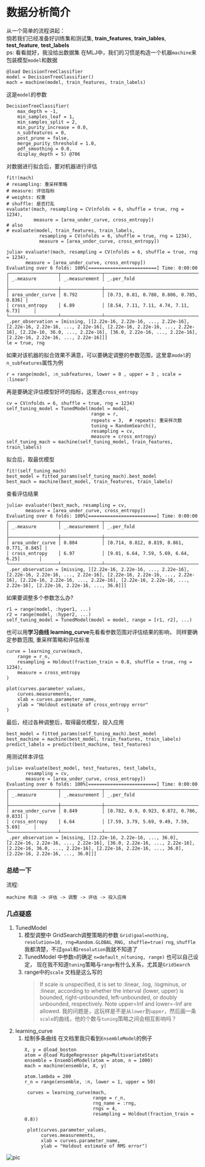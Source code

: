 # 数据分析简介
从一个简单的流程讲起：\
倘若我们已经准备好训练集和测试集, **train_features**, **train_lables**, **test_feature**, **test_labels**  
ps: 看看就好，我没给出数据集
在MLJ中，我们的习惯是构造一个机器`machine`来包装模型`model`和数据
```julia-repl
@load DecisionTreeClassifier
model = DecisionTreeClassifier()
mach = machine(model, train_features, train_labels)
```

这是`model`的参数
```julia-repl
DecisionTreeClassifier(
    max_depth = -1,
    min_samples_leaf = 1,
    min_samples_split = 2,
    min_purity_increase = 0.0,
    n_subfeatures = 0,
    post_prune = false,
    merge_purity_threshold = 1.0,
    pdf_smoothing = 0.0,
    display_depth = 5) @706
```

对数据进行拟合后，要对机器进行评估
```julia-repl
fit!(mach)
# resampling: 重采样策略
# measure: 评估指标
# weights: 权重
# shuffle: 是否打乱
evaluate!(mach, resampling = CV(nfolds = 6, shuffle = true, rng = 1234),
          measure = [area_under_curve, cross_entropy])
# also 
# evaluate(model, train_features, train_labels,
            resampling = CV(nfolds = 6, shuffle = true, rng = 1234),
			measure = [area_under_curve, cross_entropy])

```

```julia-repl
julia> evaluate!(mach, resampling = CV(nfolds = 6, shuffle = true, rng = 1234),
       measure = [area_under_curve, cross_entropy])
Evaluating over 6 folds: 100%[=========================] Time: 0:00:00
┌──────────────────┬───────────────┬──────────────────────────────────────────┐
│ _.measure        │ _.measurement │ _.per_fold                               │
├──────────────────┼───────────────┼──────────────────────────────────────────┤
│ area_under_curve │ 0.792         │ [0.73, 0.81, 0.788, 0.806, 0.785, 0.836] │
│ cross_entropy    │ 6.89          │ [8.54, 7.11, 7.11, 4.74, 7.11, 6.73]     │
└──────────────────┴───────────────┴──────────────────────────────────────────┘
_.per_observation = [missing, [[2.22e-16, 2.22e-16, ..., 2.22e-16], [2.22e-16, 2.22e-16, ..., 2.22e-16], [2.22e-16, 2.22e-16, ..., 2.22e-16], [2.22e-16, 36.0, ..., 2.22e-16], [36.0, 2.22e-16, ..., 2.22e-16], [2.22e-16, 2.22e-16, ..., 2.22e-16]]]
le = true, rng
```

如果对该机器的拟合效果不满意，可以要确定调整的参数范围，这里拿`model`的`n_subfeatures`属性为例
```julia-repl
r = range(model, :n_subfeatures, lower = 0 , upper = 3 , scale = :linear)
```

再是要确定评估模型好坏的指标，这里选`cross_entropy`
```julia-repl
cv = CV(nfolds = 6, shuffle = true, rng = 1234)
self_tuning_model = TunedModel(model = model,
                               range = r,
                               repeats = 3,  # repeats: 重采样次数
                               tuning = RandomSearch(),
                               resampling = cv,
                               measure = cross_entropy)
self_tuning_mach = machine(self_tuning_model, train_features, train_labels)
```

拟合后，取最优模型
```julia-repl
fit!(self_tuning_mach)
best_model = fitted_params(self_tuning_mach).best_model
best_mach = machine(best_model, train_features, train_labels)
```

查看评估结果
```julia-repl
julia> evaluate!(best_mach, resampling = cv,
       measure = [area_under_curve, cross_entropy])
Evaluating over 6 folds: 100%[=========================] Time: 0:00:00
┌──────────────────┬───────────────┬────────────────────────────────────────────┐
│ _.measure        │ _.measurement │ _.per_fold                                 │
├──────────────────┼───────────────┼────────────────────────────────────────────┤
│ area_under_curve │ 0.804         │ [0.714, 0.812, 0.819, 0.861, 0.771, 0.845] │
│ cross_entropy    │ 6.97          │ [9.01, 6.64, 7.59, 5.69, 6.64, 6.25]       │
└──────────────────┴───────────────┴────────────────────────────────────────────┘
_.per_observation = [missing, [[2.22e-16, 2.22e-16, ..., 2.22e-16], [2.22e-16, 2.22e-16, ..., 2.22e-16], [2.22e-16, 2.22e-16, ..., 2.22e-16], [2.22e-16, 2.22e-16, ..., 2.22e-16], [2.22e-16, 2.22e-16, ..., 2.22e-16], [2.22e-16, 2.22e-16, ..., 36.0]]]
```

如果要调整多个参数怎么办? 
```julia-repl
r1 = range(model, :hyper1, ...)
r2 = range(model, :hyper2, ...)
self_tuning_model = TunedModel(model = model, range = [r1, r2], ...)
```

也可以用**学习曲线 learning_curve**先看看参数范围对评估结果的影响，
同样要确定参数范围, 重采样策略和评估标准
```julia-repl
curve = learning_curve(mach,
    range = r_n,
    resampling = Holdout(fraction_train = 0.8, shuffle = true, rng = 1234),
    measure = cross_entropy
)

plot(curves.parameter_values,
    curves.measurements,
    xlab = curves.parameter_name,
    ylab = "Holdout estimate of cross_entropy error"
)
```

最后，经过各种调整后，取得最优模型，投入应用
```julia-repl
best_model = fitted_params(self_tuning_mach).best_model
best_machine = machine(best_model, train_features, train_labels)
predict_labels = predict(best_machine, test_features)
```

用测试样本评估
```julia-repl
julia> evaluate(best_model, test_features, test_labels,
       resampling = cv,
       measure = [area_under_curve, cross_entropy])
Evaluating over 6 folds: 100%[=========================] Time: 0:00:00
┌──────────────────┬───────────────┬──────────────────────────────────────────┐
│ _.measure        │ _.measurement │ _.per_fold                               │
├──────────────────┼───────────────┼──────────────────────────────────────────┤
│ area_under_curve │ 0.849         │ [0.782, 0.9, 0.923, 0.872, 0.786, 0.833] │
│ cross_entropy    │ 6.64          │ [7.59, 3.79, 5.69, 9.49, 7.59, 5.69]     │
└──────────────────┴───────────────┴──────────────────────────────────────────┘
_.per_observation = [missing, [[2.22e-16, 2.22e-16, ..., 36.0], [2.22e-16, 2.22e-16, ..., 2.22e-16], [36.0, 2.22e-16, ..., 2.22e-16], [2.22e-16, 36.0, ..., 2.22e-16], [2.22e-16, 2.22e-16, ..., 36.0], [2.22e-16, 2.22e-16, ..., 36.0]]]
```

### 总结一下
流程: 
```plain
machine 构造 -> 评估 -> 调整 -> 评估 -> 投入应用
```

### 几点疑惑
1. TunedModel 
    1. 模型调整中 GridSearch调整策略的参数 
	   `Grid(goal=nothing, resolution=10, rng=Random.GLOBAL_RNG, shuffle=true)`
	   `rng`, `shuffle`我都清楚，不过`goal`和`resolution`我就不知道了
    2. TunedModel 中参数`n`的确定
	   `n=default_n(tuning, range)`
	   也可以自己设定， 现在我不知道`tuning`策略与`range`有什么关系，尤其是`GridSearch`
    3. range中的`scale`
	   文档是这么写的
	   >   If scale is unspecified, it is set to :linear, :log, :logminus, or :linear,
		   according to whether the interval (lower, upper) is bounded, right-unbounded,
		   left-unbounded, or doubly unbounded, respectively. Note upper=Inf and lower=-Inf
		   are allowed.
	   我的问题是，这玩样是不是从`lower`到`upper`，然后画一条`scale`的曲线，他的个数与`tuning`策略之间会相互影响吗？
2. learning_curve
    1. 绘制多条曲线
	   在文档里我只看到`EnsembleModel`的例子
	   ```julia-repl
	   X, y = @load_boston
	   atom = @load RidgeRegressor pkg=MultivariateStats
	   ensemble = EnsembleModel(atom = atom, n = 1000)
	   mach = machine(ensemble, X, y)
	   
	   atom.lambda = 200
	   r_n = range(ensemble, :n, lower = 1, upper = 50)

		curves = learning_curve(mach,
                                range = r_n,
                                rng_name = :rng,
                                rngs = 4,
                                resampling = Holdout(fraction_train = 0.8))

		plot(curves.parameter_values,
			 curves.measurements,
		     xlab = curves.parameter_name,
		     ylab = "Holdout estimate of RMS error")
		```

![pic](https://alan-turing-institute.github.io/MLJ.jl/stable/img/learning_curve_n.png)

